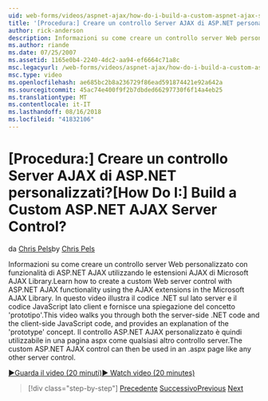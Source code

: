 ```yaml
---
uid: web-forms/videos/aspnet-ajax/how-do-i-build-a-custom-aspnet-ajax-server-control
title: '[Procedura:] Creare un controllo Server AJAX di ASP.NET personalizzati? | Microsoft Docs'
author: rick-anderson
description: Informazioni su come creare un controllo server Web personalizzato con funzionalità di ASP.NET AJAX utilizzando le estensioni AJAX di Microsoft AJAX Library. In questo video vengono illustrati i...
ms.author: riande
ms.date: 07/25/2007
ms.assetid: 1165e0b4-2240-4dc2-aa94-ef6664c71a8c
msc.legacyurl: /web-forms/videos/aspnet-ajax/how-do-i-build-a-custom-aspnet-ajax-server-control
msc.type: video
ms.openlocfilehash: ae685bc2b8a236729f86ead591874421e92a642a
ms.sourcegitcommit: 45ac74e400f9f2b7dbded66297730f6f14a4eb25
ms.translationtype: MT
ms.contentlocale: it-IT
ms.lasthandoff: 08/16/2018
ms.locfileid: "41832106"
---
```

<a name="how-do-i-build-a-custom-aspnet-ajax-server-control"></a><span data-ttu-id="14549-105">[Procedura:] Creare un controllo Server AJAX di ASP.NET personalizzati?</span><span class="sxs-lookup"><span data-stu-id="14549-105">[How Do I:] Build a Custom ASP.NET AJAX Server Control?</span></span>
====================
<span data-ttu-id="14549-106">da [Chris Pels](https://twitter.com/chrispels)</span><span class="sxs-lookup"><span data-stu-id="14549-106">by [Chris Pels](https://twitter.com/chrispels)</span></span>

<span data-ttu-id="14549-107">Informazioni su come creare un controllo server Web personalizzato con funzionalità di ASP.NET AJAX utilizzando le estensioni AJAX di Microsoft AJAX Library.</span><span class="sxs-lookup"><span data-stu-id="14549-107">Learn how to create a custom Web server control with ASP.NET AJAX functionality using the AJAX extensions in the Microsoft AJAX Library.</span></span> <span data-ttu-id="14549-108">In questo video illustra il codice .NET sul lato server e il codice JavaScript lato client e fornisce una spiegazione del concetto 'prototipo'.</span><span class="sxs-lookup"><span data-stu-id="14549-108">This video walks you through both the server-side .NET code and the client-side JavaScript code, and provides an explanation of the 'prototype' concept.</span></span> <span data-ttu-id="14549-109">Il controllo ASP.NET AJAX personalizzato è quindi utilizzabile in una pagina aspx come qualsiasi altro controllo server.</span><span class="sxs-lookup"><span data-stu-id="14549-109">The custom ASP.NET AJAX control can then be used in an .aspx page like any other server control.</span></span>

[<span data-ttu-id="14549-110">&#9654;Guarda il video (20 minuti)</span><span class="sxs-lookup"><span data-stu-id="14549-110">&#9654; Watch video (20 minutes)</span></span>](https://channel9.msdn.com/Blogs/ASP-NET-Site-Videos/how-do-i-build-a-custom-aspnet-ajax-server-control)

> [!div class="step-by-step"]
> <span data-ttu-id="14549-111">[Precedente](how-do-i-debug-aspnet-ajax-applications-using-visual-studio-2005.md)
> [Successivo](how-do-i-use-javascript-to-refresh-an-aspnet-ajax-updatepanel.md)</span><span class="sxs-lookup"><span data-stu-id="14549-111">[Previous](how-do-i-debug-aspnet-ajax-applications-using-visual-studio-2005.md)
[Next](how-do-i-use-javascript-to-refresh-an-aspnet-ajax-updatepanel.md)</span></span>
